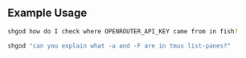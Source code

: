 ## Example Usage

```sh
shgod how do I check where OPENROUTER_API_KEY came from in fish?
```


```sh
shgod "can you explain what -a and -F are in tmux list-panes?"
```
